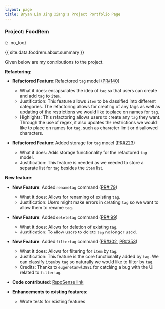 ```yaml
---
layout: page
title: Bryan Lim Jing Xiang's Project Portfolio Page
---
```


<!-- markdownlint-disable-next-line blanks-around-headers -->
### Project: FoodRem
{: .no_toc}

<!-- markdownlint-disable-next-line proper-names -->
{{ site.data.foodrem.about.summary }}

Given below are my contributions to the project.

**Refactoring**:

* **Refactored Feature**: Refactored `tag` model ([PR#140](https://github.com/AY2223S1-CS2103T-W16-2/tp/pull/140))
  * What it does: encapsulates the idea of `tag` so that users can create and add `tag` to `item`.
  * Justification: This feature allows `item` to be classified into different categories. The refactoring allows for creating of any tags as well as updating of the restrictions we would like to place on names for `tag`.
  * Highlights: This refactoring allows users to create any `tag` they want. Through the use of regex, it also updates the restrictions we would like to place on names for `tag`, such as character limit or disallowed characters.

* **Refactored Feature**: Added storage for `tag` model ([PR#223](https://github.com/AY2223S1-CS2103T-W16-2/tp/pull/223))
  * What it does: Adds storage functionality for the refactored `tag` model.
  * Justification: This feature is needed as we needed to store a separate list for `tag` besides the `item` list.

**New feature**:

* **New Feature**: Added `renametag` command ([PR#179](https://github.com/AY2223S1-CS2103T-W16-2/tp/pull/179))
  * What it does: Allows for renaming of existing `tag`.
  * Justification: Users might make errors in creating `tag` so we want to allow them to rename `tag`.

* **New Feature**: Added `deletetag` command ([PR#199](https://github.com/AY2223S1-CS2103T-W16-2/tp/pull/199))
  * What it does: Allows for deletion of existing `tag`.
  * Justification: To allow users to delete `tag` no longer used.

* **New Feature**: Added `filtertag` command ([PR#302](https://github.com/AY2223S1-CS2103T-W16-2/tp/pull/302), [PR#353](https://github.com/AY2223S1-CS2103T-W16-2/tp/pull/353))
  * What it does: Allows for filtering for `item` by `tag`.
  * Justification: This feature is the core functionality added by `tag`. We can classify `item` by `tag` so naturally we would like to filter by `tag`.
  * Credits: Thanks to `eugenetanwl3881` for catching a bug with the Ui related to `filtertag`.

* **Code contributed**: [RepoSense link](https://nus-cs2103-ay2223s1.github.io/tp-dashboard/?search=&sort=groupTitle&sortWithin=title&timeframe=commit&mergegroup=&groupSelect=groupByRepos&breakdown=true&checkedFileTypes=docs~functional-code~test-code~other&since=2022-09-16&tabOpen=true&tabType=authorship&tabAuthor=bryanljx&tabRepo=AY2223S1-CS2103T-W16-2%2Ftp%5Bmaster%5D&authorshipIsMergeGroup=false&authorshipFileTypes=docs~functional-code~test-code&authorshipIsBinaryFileTypeChecked=false&authorshipIsIgnoredFilesChecked=false)

* **Enhancements to existing features**:
  * Wrote tests for existing features

